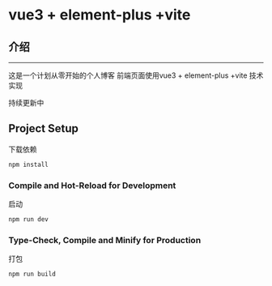 # vue3 + element-plus +vite

## 介绍

---

这是一个计划从零开始的个人博客 前端页面使用vue3 + element-plus +vite 技术实现

持续更新中

## Project Setup

下载依赖
```sh
npm install
```

### Compile and Hot-Reload for Development

启动
```sh
npm run dev
```

### Type-Check, Compile and Minify for Production

打包
```sh
npm run build
```
